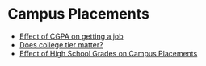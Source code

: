 # Campus Placements

- [Effect of CGPA on getting a job](./campus-placements/effect-of-cgpa-getting-job.md)
- [Does college tier matter?](./campus-placements/does-college-tier-matter.md)
- [Effect of High School Grades on Campus Placements](./effect-of-high-school-grades.md)
<!-- - [Does college backlog matter?]() -->